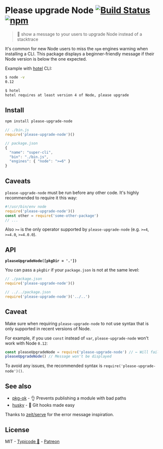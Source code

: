 # Please upgrade Node [![Build Status](https://travis-ci.org/typicode/please-upgrade-node.svg?branch=master)](https://travis-ci.org/typicode/please-upgrade-node) [![npm](https://img.shields.io/npm/v/please-upgrade-node.svg)](https://www.npmjs.com/package/please-upgrade-node)

> :information_desk_person: show a message to your users to upgrade Node instead of a stacktrace 

It's common for new Node users to miss the `npm` engines warning when installing a CLI. This package displays a beginner-friendly message if their Node version is below the one expected.

Example with [hotel](https://github.com/typicode/hotel) CLI:

```sh
$ node -v
0.12

$ hotel
hotel requires at least version 4 of Node, please upgrade
```

## Install

```sh
npm install please-upgrade-node
```

```js
// ./bin.js
require('please-upgrade-node')()
```

```js
// package.json
{ 
  "name": "super-cli",
  "bin": "./bin.js",
  "engines": { "node": ">=6" }
}
```

## Caveats

`please-upgrade-node` must be run before any other code. It's highly recommended to require it this way:

```js
#!/usr/bin/env node
require('please-upgrade-node')()
const other = require('some-other-package')
// ...
```

Also `>=` is the only operator supported by `please-upgrade-node` (e.g. `>=4`, `>=4.0`, `>=4.0.0`).



## API

__`pleaseUpgradeNode([pkgDir = '.'])`__

You can pass a `pkgDir` if your `package.json` is not at the same level:

```js
// ./package.json
require('please-upgrade-node')()

// ../../package.json
require('please-upgrade-node')('../..')
```

## Caveat

Make sure when requiring `please-upgrade-node` to not use syntax that is only supported in recent versions of Node.

For example, if you use `const` instead of `var`, `please-upgrade-node` won't work with Node `0.12`:

```js
const pleaseUpgradeNode = require('please-upgrade-node') // ← Will fail and exit here with Node 0.12,
pleaseUpgradeNode() // Message won't be displayed
```

To avoid any issues, the recommended syntax is `require('please-upgrade-node')()`.

## See also

* [pkg-ok](https://github.com/typicode/pkg-ok) - :ok_hand: Prevents publishing a module with bad paths
* [husky](https://github.com/typicode/husky) - :dog: Git hooks made easy

Thanks to [zeit/serve](https://github.com/zeit/serve) for the error message inspiration.

## License

MIT - [Typicode :cactus:](https://github.com/typicode) - [Patreon](https://patreon.com/typicode)
